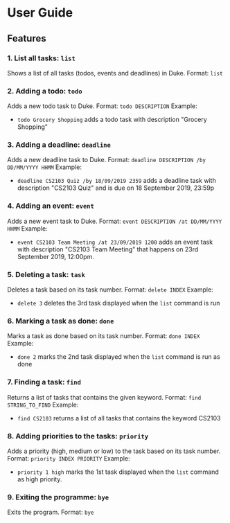 # User Guide

## Features 

### 1. List all tasks: `list`
Shows a list of all tasks (todos, events and deadlines) in Duke.
Format: `list`

### 2. Adding a todo: `todo`
Adds a new todo task to Duke.
Format: `todo DESCRIPTION`
Example:
* `todo Grocery Shopping` adds a todo task with description "Grocery Shopping"

### 3. Adding a deadline: `deadline`
Adds a new deadline task to Duke.
Format: `deadline DESCRIPTION /by DD/MM/YYYY HHMM`
Example:
* `deadline CS2103 Quiz /by 18/09/2019 2359` adds a deadline task with description "CS2103 Quiz" and is due on 18 September 2019, 23:59p

### 4. Adding an event: `event`
Adds a new event task to Duke.
Format: `event DESCRIPTION /at DD/MM/YYYY HHMM`
Example:
* `event CS2103 Team Meeting /at 23/09/2019 1200` adds an event task with description "CS2103 Team Meeting" that happens on 23rd September 2019, 12:00pm.

### 5. Deleting a task: `task`
Deletes a task based on its task number.
Format: `delete INDEX`
Example:
* `delete 3` deletes the 3rd task displayed when the `list` command is run

### 6. Marking a task as done: `done`
Marks a task as done based on its task number.
Format: `done INDEX`
Example:
* `done 2` marks the 2nd task displayed when the `list` command is run as done

### 7. Finding a task: `find`
Returns a list of tasks that contains the given keyword.
Format: `find STRING_TO_FIND`
Example:
* `find CS2103` returns a list of all tasks that contains the keyword CS2103

### 8. Adding priorities to the tasks: `priority`
Adds a priority (high, medium or low) to the task based on its task number.
Format: `priority INDEX PRIORITY`
Example:
* `priority 1 high` marks the 1st task displayed when the `list` command as high priority.

### 9. Exiting the programme: `bye`
Exits the program.
Format: `bye`

